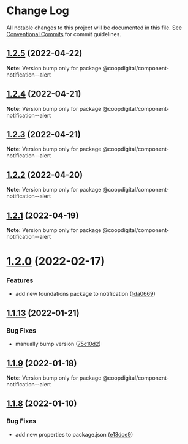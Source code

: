 # Change Log

All notable changes to this project will be documented in this file.
See [Conventional Commits](https://conventionalcommits.org) for commit guidelines.

## [1.2.5](https://github.com/coopdigital/coop-frontend/compare/@coopdigital/component-notification--alert@1.2.4...@coopdigital/component-notification--alert@1.2.5) (2022-04-22)

**Note:** Version bump only for package @coopdigital/component-notification--alert





## [1.2.4](https://github.com/coopdigital/coop-frontend/compare/@coopdigital/component-notification--alert@1.2.3...@coopdigital/component-notification--alert@1.2.4) (2022-04-21)

**Note:** Version bump only for package @coopdigital/component-notification--alert





## [1.2.3](https://github.com/coopdigital/coop-frontend/compare/@coopdigital/component-notification--alert@1.2.2...@coopdigital/component-notification--alert@1.2.3) (2022-04-21)

**Note:** Version bump only for package @coopdigital/component-notification--alert





## [1.2.2](https://github.com/coopdigital/coop-frontend/compare/@coopdigital/component-notification--alert@1.2.1...@coopdigital/component-notification--alert@1.2.2) (2022-04-20)

**Note:** Version bump only for package @coopdigital/component-notification--alert





## [1.2.1](https://github.com/coopdigital/coop-frontend/compare/@coopdigital/component-notification--alert@1.2.0...@coopdigital/component-notification--alert@1.2.1) (2022-04-19)

**Note:** Version bump only for package @coopdigital/component-notification--alert





# [1.2.0](https://github.com/coopdigital/coop-frontend/compare/@coopdigital/component-notification--alert@1.1.13...@coopdigital/component-notification--alert@1.2.0) (2022-02-17)


### Features

* add new foundations package to notification ([1da0669](https://github.com/coopdigital/coop-frontend/commit/1da0669df566abe29d1f14d8ddf300e57b944b60))





## [1.1.13](https://github.com/coopdigital/coop-frontend/compare/@coopdigital/component-notification--alert@1.1.8...@coopdigital/component-notification--alert@1.1.13) (2022-01-21)


### Bug Fixes

* manually bump version ([75c10d2](https://github.com/coopdigital/coop-frontend/commit/75c10d2d1032d18d468c4ee8a0f6a43ea101623b))





## [1.1.9](https://github.com/coopdigital/coop-frontend/compare/@coopdigital/component-notification--alert@1.1.8...@coopdigital/component-notification--alert@1.1.9) (2022-01-18)

**Note:** Version bump only for package @coopdigital/component-notification--alert





## [1.1.8](https://github.com/coopdigital/coop-frontend/compare/@coopdigital/component-notification--alert@1.1.7...@coopdigital/component-notification--alert@1.1.8) (2022-01-10)


### Bug Fixes

* add new properties to package.json ([e13dce9](https://github.com/coopdigital/coop-frontend/commit/e13dce94798600b80da4d0183ce96331b91c72aa))
